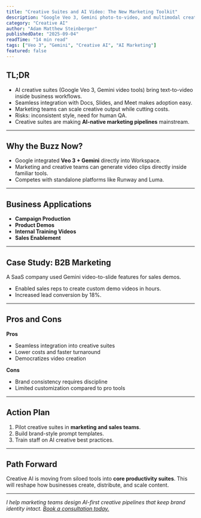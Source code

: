 ```yaml
---
title: "Creative Suites and AI Video: The New Marketing Toolkit"
description: "Google Veo 3, Gemini photo-to-video, and multimodal creative tools are reshaping marketing. Learn how enterprises can adopt them strategically."
category: "Creative AI"
author: "Adam Matthew Steinberger"
publishedDate: "2025-09-04"
readTime: "14 min read"
tags: ["Veo 3", "Gemini", "Creative AI", "AI Marketing"]
featured: false
---
```


## TL;DR
- AI creative suites (Google Veo 3, Gemini video tools) bring text-to-video inside business workflows.  
- Seamless integration with Docs, Slides, and Meet makes adoption easy.  
- Marketing teams can scale creative output while cutting costs.  
- Risks: inconsistent style, need for human QA.  
- Creative suites are making **AI-native marketing pipelines** mainstream.  

---

## Why the Buzz Now?

- Google integrated **Veo 3 + Gemini** directly into Workspace.  
- Marketing and creative teams can generate video clips directly inside familiar tools.  
- Competes with standalone platforms like Runway and Luma.  

---

## Business Applications

- **Campaign Production**  
- **Product Demos**  
- **Internal Training Videos**  
- **Sales Enablement**  

---

## Case Study: B2B Marketing

A SaaS company used Gemini video-to-slide features for sales demos.  
- Enabled sales reps to create custom demo videos in hours.  
- Increased lead conversion by 18%.  

---

## Pros and Cons

**Pros**  
- Seamless integration into creative suites  
- Lower costs and faster turnaround  
- Democratizes video creation  

**Cons**  
- Brand consistency requires discipline  
- Limited customization compared to pro tools  

---

## Action Plan

1. Pilot creative suites in **marketing and sales teams**.  
2. Build brand-style prompt templates.  
3. Train staff on AI creative best practices.  

---

## Path Forward

Creative AI is moving from siloed tools into **core productivity suites**. This will reshape how businesses create, distribute, and scale content.  

---

*I help marketing teams design AI-first creative pipelines that keep brand identity intact. [Book a consultation today.](/services/ai-consulting)*
